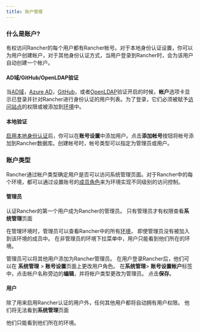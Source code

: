 ```yaml
---
title: 账户管理
---
```


### 什么是账户?

有权访问Rancher的每个用户都有Rancher帐号。对于本地身份认证设置，你可以为用户创建帐户，对于其他身份认证方式，当用户登录到Rancher时，会为该用户自动创建一个帐户。

#### AD域/GitHub/OpenLDAP验证

当[AD域](/docs/rancher/v1.x/cn/configuration/access-control/#活动目录)，[Azure AD](/docs/rancher/v1.x/cn/configuration/access-control/#azure-ad)，[GitHub](/docs/rancher/v1.x/cn/configuration/access-control/#github)，或者[OpenLDAP](/docs/rancher/v1.x/cn/configuration/access-control/#openldap)验证开启的时候，**帐户**选项卡显示已登录并针对Rancher进行身份认证的用户列表。为了登录，它们必须被赋予[访问站点](/docs/rancher/v1.x/cn/configuration/access-control/#站点访问)的权限或被添加到[环境](/docs/rancher/v1.x/cn/configuration/environments/)中。

#### 本地验证

[启用本地身份认证](/docs/rancher/v1.x/cn/configuration/access-control/#本地身份认证)后，你可以在**账号设置**中添加用户。点击**添加帐号**按钮将帐号添加到Rancher数据库。创建帐号时，帐号类型可以指定为管理员或用户。

### 账户类型

Rancher通过帐户类型确定用户是否可以访问系统管理页面。对于Rancher中的每个环境，都可以通过设置账号的[成员角色](/docs/rancher/v1.x/cn/configuration/environments/#成员角色)来为环境实现不同级别的访问控制。

#### 管理员

认证Rancher的第一个用户成为Rancher的管理员。 只有管理员才有权限查看**系统管理**页面

在管理环境时，管理员可以查看Rancher中的所有[环境](/docs/rancher/v1.x/cn/configuration/environments/)， 即使管理员没有被加入到该环境的成员中。 在非管理员的环境下拉菜单中，用户只能看到他们所在的环境。

管理员可以将其他用户添加为Rancher管理员。 在用户登录Rancher后，他们可以在 **系统管理** > **账号设置**页面上更改用户角色。 在**系统管理**> **账号设置帐户**标签中，点击帐户名称旁边的**编辑**，并将帐户类型更改为管理员。 点击**保存**。

#### 用户

除了用来启用Rancher认证的用户外，任何其他用户都将自动拥有用户权限。 他们将无法看到**系统管理**页面

他们只能看到他们所在的环境。
